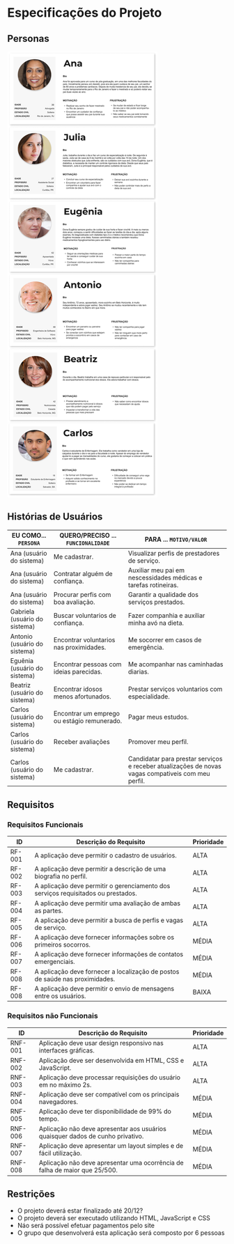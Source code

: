 # Especificações do Projeto




## Personas



<img src="/src/cards.png" alt="Persona Cards"/>

## Histórias de Usuários



|EU COMO... `PERSONA`| QUERO/PRECISO ... `FUNCIONALIDADE` |PARA ... `MOTIVO/VALOR`                 |
|--------------------|------------------------------------|----------------------------------------|
| Ana (usuário do sistema) | Me cadastrar. | Visualizar perfis de prestadores de serviço. |
| Ana (usuário do sistema) | Contratar alguém de confiança. | Auxiliar meu pai em nescessidades médicas e tarefas rotineiras. |
| Ana (usuário do sistema) | Procurar perfis com boa avaliação. | Garantir a qualidade dos serviços prestados. |
| Gabriela (usuário do sistema) | Buscar voluntarios de confiança. | Fazer companhia e auxiliar minha avó na dieta. |
| Antonio (usuário do sistema) | Encontrar voluntarios nas proximidades. | Me socorrer em casos de emergência. |
| Eguênia (usuário do sistema) | Encontrar pessoas com ideias parecidas. | Me acompanhar nas caminhadas diarias.  |
| Beatriz (usuário do sistema) | Encontrar idosos menos afortunados. | Prestar serviços voluntarios com especialidade. |
| Carlos (usuário do sistema) | Encontrar um emprego ou estágio remunerado. | Pagar meus estudos. |
| Carlos (usuário do sistema) | Receber avaliações | Promover meu perfil. |
| Carlos (usuário do sistema) | Me cadastrar. | Candidatar para prestar serviços e receber atualizações de novas vagas compativeis com meu perfil. |
 
## Requisitos


### Requisitos Funcionais

|ID    | Descrição do Requisito  | Prioridade |
|------|-----------------------------------------|----|
|RF-001| A aplicação deve permitir o cadastro de usuários. | ALTA |
|RF-002| A aplicação deve permitir a descrição de uma biografia no perfil.  | ALTA |
|RF-003| A aplicação deve permitir o gerenciamento dos serviços requisitados ou prestados. | ALTA |
|RF-004| A aplicação deve permitir uma avaliação de ambas as partes. | ALTA |
|RF-005| A aplicação deve permitir a busca de perfis e vagas de serviço. | ALTA |
|RF-006| A aplicação deve fornecer informações sobre os primeiros socorros. | MÉDIA |
|RF-007| A aplicação deve fornecer informações de contatos emergenciais. | MÉDIA |
|RF-008| A aplicação deve fornecer a localização de postos de saúde nas proximidades. | MÉDIA |
|RF-008| A aplicação deve permitir o envio de mensagens entre os usuários. | BAIXA |

### Requisitos não Funcionais



|ID     | Descrição do Requisito  |Prioridade |
|-------|-------------------------|----|
|RNF-001| Aplicação deve usar design responsivo nas interfaces gráficas. | ALTA |
|RNF-002| Aplicação deve ser desenvolvida em HTML, CSS e JavaScript. | ALTA |
|RNF-003| Aplicação deve processar requisições do usuário em no máximo 2s. | ALTA |
|RNF-004| Aplicação deve ser compatível com os principais navegadores. | MÉDIA |
|RNF-005| Aplicação deve ter disponibilidade de 99% do tempo. | MÉDIA |
|RNF-006| Aplicação não deve apresentar aos usuários quaisquer dados de cunho privativo. | MÉDIA |
|RNF-007| Aplicação deve apresentar um layout simples e de fácil utilização. | MÉDIA |
|RNF-008| Aplicação não deve apresentar uma ocorrência de falha de maior que 25/500. | MÉDIA |


## Restrições


- O projeto deverá estar finalizado até 20/12? 
- O projeto deverá ser executado utilizando HTML, JavaScript e CSS
- Náo será possível efetuar pagamentos pelo site 
- O grupo que desenvolverá esta aplicação será composto por 6 pessoas
